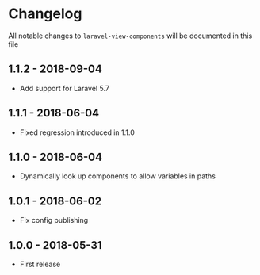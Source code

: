 # Changelog

All notable changes to `laravel-view-components` will be documented in this file

## 1.1.2 - 2018-09-04
- Add support for Laravel 5.7

## 1.1.1 - 2018-06-04
- Fixed regression introduced in 1.1.0

## 1.1.0 - 2018-06-04
- Dynamically look up components to allow variables in paths

## 1.0.1 - 2018-06-02
- Fix config publishing

## 1.0.0 - 2018-05-31
- First release
